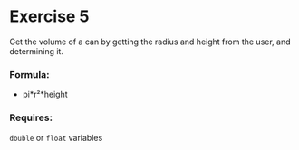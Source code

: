 # Exercise 5
Get the volume of a can by getting the radius and height from the user, and determining it. 

### Formula:
- pi\*r²\*height

### Requires:
`double` or `float` variables
